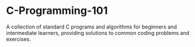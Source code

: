 # C-Programming-101
A collection of standard C programs and algorithms for beginners and intermediate learners, providing solutions to common coding problems and exercises.
